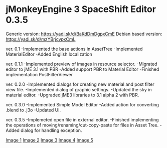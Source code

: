 # jMonkeyEngine 3 SpaceShift Editor 0.3.5 #

Generic version: https://yadi.sk/d/BaKdDmDgpxCmE
Debian based version: https://yadi.sk/d/mzYBrjcvpxCmL

ver. 0.1
-Implemented the base actions in AssetTree
-Implemented MaterialEditor
-Added English localization

ver. 0.1.1
-Implemented preview of images in resource selector.
-Migrated editor to jME 3.1 with PBR
-Added support PBR to Material Editor
-Finished implementation PostFilterViewer

ver. 0.2.0
-Implemented dialogs for creating new material and post filter view file.
-Implemented dialog of graphic settings.
-Updated the sky in material editor.
-Upgraded jME3 libraries to 3.1 alpha 2 with PBR.

ver. 0.3.0
-Implemented Simple Model Editor
-Added action for converting .blend to .j3o
-Updated UI.

ver. 0.3.5
-Implemeted open file in external editor.
-Finished implementing the operations of moving/renaming/cut-copy-paste for files in Asset Tree.
-Added dialog for handling exception.

[Image 1](http://imgur.com/8FKlaXw)
[Image 2](http://imgur.com/onsWNaK)
[Image 3](http://imgur.com/D31aplI)
[Image 4](http://imgur.com/9ApZMZC)
[Image 5](http://imgur.com/0XSkVDQ)